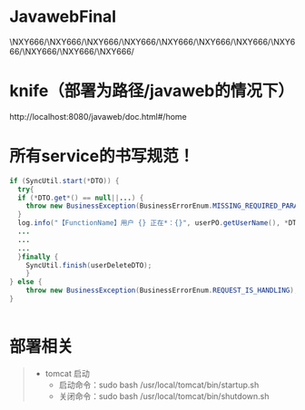 # JavawebFinal
\NXY666/\NXY666/\NXY666/\NXY666/\NXY666/\NXY666/\NXY666/\NXY666/\NXY666/\NXY666/\NXY666/


# knife（部署为路径/javaweb的情况下）
http://localhost:8080/javaweb/doc.html#/home


# 所有service的书写规范！

```java
if (SyncUtil.start(*DTO)) {
  try{
  if (*DTO.get*() == null||...) {
    throw new BusinessException(BusinessErrorEnum.MISSING_REQUIRED_PARAMETERS);
  }
  log.info("【FunctionName】用户 {} 正在*：{}", userPO.getUserName(), *DTO);
  ...
  ...
  ...
  }finally {
    SyncUtil.finish(userDeleteDTO);
	}
} else {
    throw new BusinessException(BusinessErrorEnum.REQUEST_IS_HANDLING);
}
    
```

# 部署相关
>
> * tomcat 启动
>   * 启动命令：sudo bash /usr/local/tomcat/bin/startup.sh
>   * 关闭命令：sudo bash /usr/local/tomcat/bin/shutdown.sh
